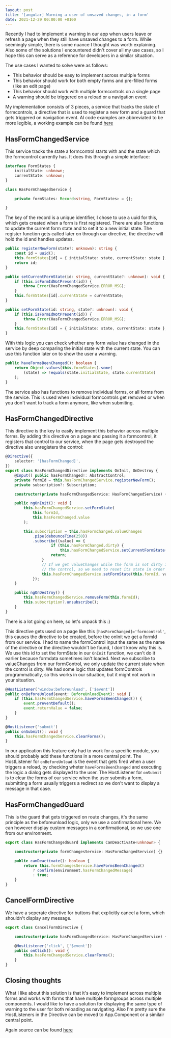 ```yaml
---
layout: post
title: '[angular] Warning a user of unsaved changes, in a form'
date: 2021-12-29 00:00:00 +0100
---
```


Recently I had to implement a warning in our app when users leave or refresh a page when they still have unsaved changes to a form.
While seemingly simple, there is some nuance I thought was worth explaining.
Also some of the solutions I encountered didn't cover all my use cases, so I hope this can serve as a reference for developers in a similar situation.

The use cases I wanted to solve were as follows:
- This behavior should be easy to implement across multiple forms
- This behavior should work for both empty forms and pre-filled forms (like an edit page)
- This behavior should work with multiple formcontrols on a single page
- A warning should be triggered on a reload or a navigation event

My implementation consists of 3 pieces, a service that tracks the state of formcontrols, a directive that is used to register a new form and a guard that gets triggered on navigation event.
Al code examples are abbreviated to be more legible, a working example can be found [here](https://github.com/mfstapert/playground/blob/master/node/angular-form-unload/src/app/form/has-form-changed.directive.ts)

## HasFormChangedService

This service tracks the state a formcontrol starts with and the state which the formcontrol currently has.
It does this through a simple interface:

```typescript
interface FormStates {
	initialState: unknown;
	currentState: unknown;
}

class HasFormChangedService {

	private formStates: Record<string, FormStates> = {};

}
```

The key of the record is a unique identifier, I chose to use a uuid for this, which gets created when a form is first registered.
There are also functions to update the current form state and to set it to a new initial state.
The register function gets called later on through our directive, the directive will hold the id and handles updates.

```typescript
public registerNewForm(state?: unknown): string {
	const id = uuid();
	this.formStates[id] = { initialState: state, currentState: state };
	return id;
}

public setCurrentFormState(id: string, currentState?: unknown): void {
	if (this.isFormIdNotPresent(id)) {
		throw Error(HasFormChangedService.ERROR_MSG);
	}
	this.formStates[id].currentState = currentState;
}

public setFormState(id: string, state?: unknown): void {
	if (this.isFormIdNotPresent(id)) {
		throw Error(HasFormChangedService.ERROR_MSG);
	}
	this.formStates[id] = { initialState: state, currentState: state };
}
```

With this logic you can check whether any form value has changed in the service by deep comparing the initial state with the current state.
You can use this function later on to show the user a warning.

```typescript
public haveFormsBeenChanged(): boolean {
	return Object.values(this.formStates).some(
		(state) => !equals(state.initialState, state.currentState)
	);
}
```

The service also has functions to remove individual forms, or all forms from the service.
This is used when individual formcontrols get removed or when you don't want to track a form anymore, like when submiting.

## HasFormChangedDirective

This directive is the key to easily implement this behavior across multiple forms. By adding this directive on a page and passing it a formcontrol, it registers that control to our service, when the page gets destroyed the directive also unregisters the control:

```typescript
@Directive({
	selector: '[hasFormChanged]',
})
export class HasFormChangedDirective implements OnInit, OnDestroy {
	@Input() public hasFormChanged!: AbstractControl;
	private formId = this.hasFormChangedService.registerNewForm();
	private subscription?: Subscription;

	constructor(private hasFormChangedService: HasFormChangedService) {}

	public ngOnInit(): void {
		this.hasFormChangedService.setFormState(
			this.formId,
			this.hasFormChanged.value
		);

		this.subscription = this.hasFormChanged.valueChanges
			.pipe(debounceTime(250))
			.subscribe((value) => {
					if (this.hasFormChanged.dirty) {
						this.hasFormChangedService.setCurrentFormState(this.formId, value);
					return;
				}
				// If we get valueChanges while the form is not dirty it usually means we are programmatically setting
				// the control, so we need to reset its state in order to check for changes from the user
				this.hasFormChangedService.setFormState(this.formId, value);
			});
	}

	public ngOnDestroy() {
		this.hasFormChangedService.removeForm(this.formId);
		this.subscription?.unsubscribe();
	}
}
```

There is a lot going on here, so let's unpack this :)

This directive gets used on a page like this `[hasFormChanged]='formcontrol'`, this causes the directive to be created, before the onInit we get a formId from our service.
I had to name the formControl input the same as the name of the directive or the directive wouldn't be found, I don't know why this is.
We use this id to set the formState in our `OnInit` function, we can't do it earlier because formdata sometimes isn't loaded.
Next we subscribe to valueChanges from our formControl, we only update the current state when the control is dirty.
We had some logic that updates formControls programmatically, so this works in our situation, but it might not work in your situation.

```typescript
@HostListener('window:beforeunload', ['$event'])
public onBeforeUnload(event: BeforeUnloadEvent): void {
	if (this.hasFormChangedService.haveFormsBeenChanged()) {
		event.preventDefault();
		event.returnValue = false;
	}
}

@HostListener('submit')
public onSubmit(): void {
	this.hasFormChangedService.clearForms();
}
```

In our application this feature only had to work for a specific module, you should probably add these functions in a more central point.
The HostListener for `onBeforeUnload` is the event that gets fired when a user triggers a reload, by checking wheter `haveFormsBeenChanged` and executing the logic a dialog gets displayed to the user.
The HostListener for `onSubmit` is to clear the forms of our service when the user submits a form, submitting a form usually triggers a redirect so we don't want to display a message in that case.

## HasFormChangedGuard

This is the guard that gets triggered on route changes, it's the same principle as the beforeunload logic, only we use a confirmational here.
We can however display custom messages in a confirmational, so we use one from our environment.

```typescript
export class HasFormChangedGuard implements CanDeactivate<unknown> {

	constructor(private formChangesService: HasFormChangedService) {}

	public canDeactivate(): boolean {
		return this.formChangesService.haveFormsBeenChanged()
			? confirm(environment.hasFormChangedMessage)
			: true;
	}
}
```

## CancelFormDirective

We have a seperate directive for buttons that explicitly cancel a form, which shouldn't display any message.

```typescript
export class CancelFormDirective {

	constructor(private hasFormChangedService: HasFormChangedService) {}

	@HostListener('click', ['$event'])
	public onClick(): void {
		this.hasFormChangedService.clearForms();
	}
}
```

## Closing thoughts

What I like about this solution is that it's easy to implement across multiple forms and works with forms that have multiple formgroups across multiple components.
I would like to have a solution for displaying the same type of warning to the user for both reloading as navigating.
Also I'm pretty sure the HostListeners in the Directive can be moved to App.Component or a similair central point.

Again source can be found [here](https://github.com/mfstapert/playground/tree/master/node/angular-form-unload)
